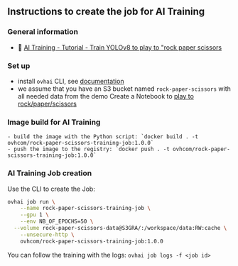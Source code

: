 ## Instructions to create the job for AI Training

### General information
  - 🔗 [AI Training - Tutorial - Train YOLOv8 to play to "rock paper scissors](https://help.ovhcloud.com/csm/en-ie-public-cloud-ai-training-train-rock-paper-scissors?id=kb_article_view&sysparm_article=KB0060296)

### Set up
  - install `ovhai` CLI, see [documentation](https://help.ovhcloud.com/csm/en-gb-public-cloud-ai-cli-install-client?id=kb_article_view&sysparm_article=KB0047844)
  - we assume that you have an S3 bucket named `rock-paper-scissors` with all needed data from the demo Create a Notebook to [play to rock/paper/scissors](../../notebooks/YOLOV8/)

### Image build for AI Training

	- build the image with the Python script: `docker build . -t ovhcom/rock-paper-scissors-training-job:1.0.0`
	- push the image to the registry: `docker push . -t ovhcom/rock-paper-scissors-training-job:1.0.0`

### AI Training Job creation 

Use the CLI to create the Job:
```bash
ovhai job run \
	--name rock-paper-scissors-training-job \
	--gpu 1 \
	--env NB_OF_EPOCHS=50 \
  --volume rock-paper-scissors-data@S3GRA/:/workspace/data:RW:cache \
	--unsecure-http \
	ovhcom/rock-paper-scissors-training-job:1.0.0
```

You can follow the training with the logs: `ovhai job logs -f <job id>`